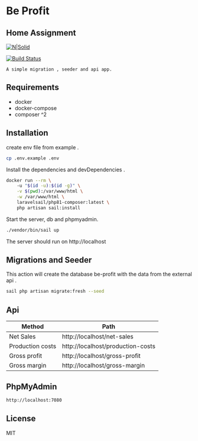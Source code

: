 # Be Profit
## Home Assignment


[![N|Solid](https://cldup.com/dTxpPi9lDf.thumb.png)](https://nodesource.com/products/nsolid)

[![Build Status](https://travis-ci.org/joemccann/dillinger.svg?branch=master)](https://travis-ci.org/joemccann/dillinger)

    A simple migration , seeder and api app.


## Requirements

- docker
- docker-compose
- composer ^2



## Installation

create env file from example .

```sh
cp .env.example .env
```
Install the dependencies and devDependencies .

```sh
docker run --rm \       
    -u "$(id -u):$(id -g)" \
    -v $(pwd):/var/www/html \
    -w /var/www/html \
    laravelsail/php81-composer:latest \
    php artisan sail:install
```

Start the server, db and phpmyadmin.

```sh
./vendor/bin/sail up
```
The server should run on http://localhost
## Migrations and Seeder
This action will create the database be-profit with the data from the external api .
```sh
sail php artisan migrate:fresh --seed 
```

## Api
| Method           | Path                              |
|------------------|-----------------------------------|
| Net Sales        | http://localhost/net-sales        |
| Production costs | http://localhost/production-costs |
| Gross profit     | http://localhost/gross-profit     |
| Gross margin     | http://localhost/gross-margin     |

## PhpMyAdmin

```sh
http://localhost:7080
```
 

## License

MIT
 
